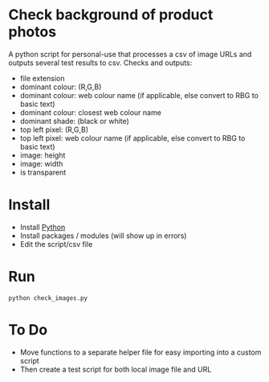 # Check background of product photos
A python script for personal-use that processes a csv of image URLs and outputs several test results to csv. Checks and outputs:
- file extension
- dominant colour: (R,G,B)
- dominant colour: web colour name (if applicable, else convert to RBG to basic text)
- dominant colour: closest web colour name
- dominant shade: (black or white)
- top left pixel: (R,G,B)
- top left pixel: web colour name (if applicable, else convert to RBG to basic text)
- image: height
- image: width
- is transparent

# Install
- Install [Python](https://www.python.org/downloads/)
- Install packages / modules (will show up in errors)
- Edit the script/csv file

# Run
`python check_images.py`

# To Do
- Move functions to a separate helper file for easy importing into a custom script
- Then create a test script for both local image file and URL

